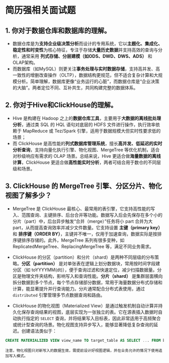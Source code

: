 # 简历强相关面试题
## 1. 你对于数据仓库和数据库的理解。
- 数据仓库是为**支持企业级决策分析**而设计的专用系统，它以**主题化、集成化、稳定性和时变性**为核心特征，专注于存储**大量历史数据**并支持高效的查询与分析，通常采用 **列式存储、分层建模（如ODS、DWD、DWS、ADS）** 和OLAP架构。
- 而数据库（如MySQL）则更关注**事务处理与实时数据存储**，支持高并发、高一致性的增删改查操作（OLTP），数据结构更规范，但不适合复杂计算和大规模分析。简单理解，数据库更像“业务运行的心脏”，而数据仓库是“企业决策的大脑”。两者定位不同、互补共生，共同构建完整的数据体系。

## 2. 你对于Hive和ClickHouse的理解。
- Hive 是构建在 Hadoop 之上的**数据仓库工具**，主要用于**大数据的离线批处理分析**，通过类 SQL 的 HQL 语句对底层的 HDFS 文件进行操作，执行效率依赖于 MapReduce 或 Tez/Spark 引擎，适用于数据规模大但实时性要求低的场景；
- 而 ClickHouse 是高性能的**列式数据库管理系统**，擅长**高并发、低延迟的实时分析查询**，支持向量化执行引擎、物化视图、MergeTree 等优化机制，适合对秒级响应有需求的 OLAP 场景。总结来说，Hive 更适合做**海量数据的离线计算**，ClickHouse 更适合做**高性能实时分析**，两者可结合用于数仓的不同层级和场景。


## 3. ClickHouse 的 MergeTree 引擎、分区分片、物化视图了解多少？

- MergeTree 是 ClickHouse 最核心、最常用的表引擎，它支持高性能的写入、范围查询、主键排序、后台合并等功能。数据写入后会先保存在多个小的分片（part）中，后台异步触发“合并（merge）”任务将小 part 合并为大 part，从而提高查询效率并减少文件数量。它支持设置 **主键（primary key）** 和 **排序键（ORDER BY）**，主键并不唯一，仅用于加速查询，数据实际是按排序键排序存储的。此外，MergeTree 系列有很多变种，如 ReplicatedMergeTree、ReplacingMergeTree 等，满足不同业务需求。

- ClickHouse 的分区（partition）和分片（shard）是两种不同层级的分布策略。**分区（partition）** 是对单张表在逻辑上划分数据块，常用按时间字段建分区（如 toYYYYMM(dt)），便于查询过滤和快速定位，减少扫描数据量。分区是物理文件夹结构，影响写入和查询性能。**分片（shard）** 是集群层面横向拆分数据到多个节点，每个节点存储部分数据，常用于海量数据分布式存储和计算，能显著提升并行查询能力。分片通常配合分布式表使用，通过 `distributed` 引擎管理多节点数据查询和路由。

- ClickHouse 的物化视图（Materialized View）是通过触发机制自动计算并持久化保存查询结果的视图，底层实现为一张独立的表。它在源表插入数据时自动执行指定的 `SELECT` 查询，并将结果写入目标表，因此非常适用于高频聚合或统计型查询的场景。物化视图支持异步写入，能够显著降低复杂查询的延迟。创建语法类似于：
```sql
CREATE MATERIALIZED VIEW view_name TO target_table AS SELECT ... FROM base_table;
```
    注意，物化视图只对新写入的数据生效，需提前设计好视图逻辑，并在业务允许的情况下使用追加写入模式。
